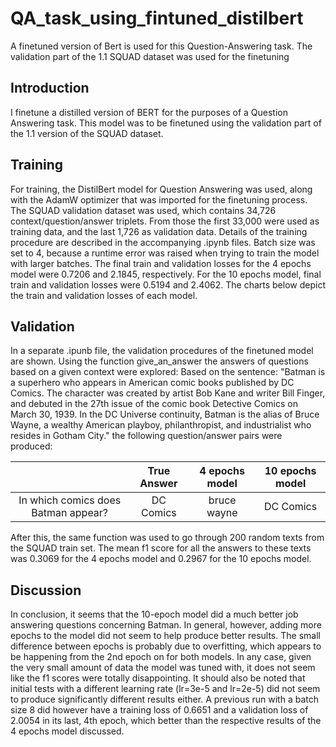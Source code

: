 # QA_task_using_fintuned_distilbert
A finetuned version of Bert is used for this Question-Answering task. The validation part of the 1.1 SQUAD dataset was used for the finetuning

## Introduction
I finetune a distilled version of BERT for the purposes of a Question Answering task. This model was to be finetuned using the validation part of the 1.1 version of the SQUAD dataset.
## Training
For training, the DistilBert model for Question Answering was used, along with the AdamW optimizer that was imported for the finetuning process. The SQUAD validation dataset was used, which contains 34,726 context/question/answer triplets. From those the first 33,000 were used as training data, and the last 1,726 as validation data. Details of the training procedure are described in the accompanying .ipynb files. Batch size was set to 4, because a runtime error was raised when trying to train the model with larger batches. The final train and validation losses for the 4 epochs model were 0.7206 and 2.1845, respectively. For the 10 epochs model, final train and validation losses were 0.5194 and 2.4062. The charts below depict the train and validation losses of each model.

## Validation
In a separate .ipunb file, the validation procedures of the finetuned model are shown. Using the function give_an_answer the answers of questions based on a given context were explored: Based on the sentence:
"Batman is a superhero who appears in American comic books published by DC Comics. The character was created by artist Bob Kane and writer Bill Finger, and debuted in the 27th issue of the comic book Detective Comics on March 30, 1939. In the DC Universe continuity, Batman is the alias of Bruce Wayne, a wealthy American playboy, philanthropist, and industrialist who resides in Gotham City."
the following question/answer pairs were produced:


|  | True Answer | 4 epochs model | 10 epochs model |
| :-----: | :---: | :---: | :---: |
| In which comics does Batman appear? | DC Comics | bruce wayne | DC Comics |

After this, the same function was used to go through 200 random texts from the SQUAD train set. The mean f1 score for all the answers to these texts was 0.3069 for the 4 epochs model and 0.2967 for the 10 epochs model.

## Discussion
In conclusion, it seems that the 10-epoch model did a much better job answering questions concerning Batman. In general, however, adding more epochs to the model did not seem to help produce better results. The small difference between epochs is probably due to overfitting, which appears to be happening from the 2nd epoch on for both models. In any case, given the very small amount of data the model was tuned with, it does not seem like the f1 scores were totally disappointing. It should also be noted that initial tests with a different learning rate (lr=3e-5 and lr=2e-5) did not seem to produce significantly different results either. A previous run with a batch size 8 did however have a training loss of 0.6651 and a validation loss of 2.0054 in its last, 4th epoch, which better than the respective results of the 4 epochs model discussed.
